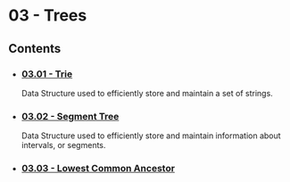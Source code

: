 # 03 - Trees

## Contents
- ### [03.01 - Trie](03.01%20-%20Trie)
    Data Structure used to efficiently store and maintain a set of strings.
- ### [03.02 - Segment Tree](03.02%20-%20Segment%20Tree)
    Data Structure used to efficiently store and maintain information about intervals, or segments.
- ### [03.03 - Lowest Common Ancestor](03.03%20-%20Lowest%20Common%20Ancestor)
